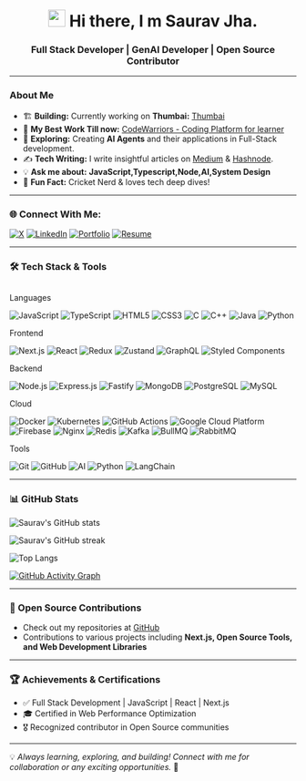 <h1 align="center"><img src="https://fonts.gstatic.com/s/e/notoemoji/latest/1f44b/512.webp" width="30"/> Hi there, I m Saurav Jha.</h1>
<h3 align="center"> Full Stack Developer | GenAI Developer | Open Source Contributor</h3>

---
###  About Me
- 🏗️ **Building:** Currently working on **Thumbai:** [Thumbai](https://github.com/srvjha/thumbai)
- 🌟 **My Best Work Till now:** [CodeWarriors - Coding Platform for learner](https://github.com/srvjha/Codewarriors)
- 🤖 **Exploring:** Creating **AI Agents** and their applications in Full-Stack development.
- ✍️ **Tech Writing:** I write insightful articles on [Medium](https://medium.com/@srvjha) & [Hashnode](https://srvjha.hashnode.dev/).
- 💡 **Ask me about:** **JavaScript,Typescript,Node,AI,System Design**
- 🏏 **Fun Fact:** Cricket Nerd & loves tech deep dives!

---

### 🌐 Connect With Me:
[![X](https://img.shields.io/badge/X-black)](https://twitter.com/j_srv001)
[![LinkedIn](https://img.shields.io/badge/linkedin-blue)](https://www.linkedin.com/in/saurav-jha-a30362196)
[![Portfolio](https://img.shields.io/badge/portfolio-white)](https://srvjha.in)
[![Resume](https://img.shields.io/badge/resume-darkred)](https://www.srvjha.in/resume/srvjha.pdf)

---

### 🛠 Tech Stack & Tools
<p style="display: flex">
<p>Languages</p>

<div>

<img alt="JavaScript" src="https://img.shields.io/badge/-JavaScript-F7DF1E?style=flat-square&logo=javascript&logoColor=black" />
<img alt="TypeScript" src="https://img.shields.io/badge/-TypeScript-007ACC?style=flat-square&logo=typescript&logoColor=white" />
<img alt="HTML5" src="https://img.shields.io/badge/-HTML5-E34F26?style=flat-square&logo=html5&logoColor=white" />
<img alt="CSS3" src="https://img.shields.io/badge/-CSS3-1572B6?style=flat-square&logo=css3&logoColor=white" />
<img alt="C" src="https://img.shields.io/badge/-C-A8B9CC?style=flat-square&logo=c&logoColor=white" />
<img alt="C++" src="https://img.shields.io/badge/-C++-00599C?style=flat-square&logo=c%2B%2B&logoColor=white" />
<img alt="Java" src="https://img.shields.io/badge/-Java-ED8B00?style=flat-square&logo=java&logoColor=white" />
<img alt="Python" src="https://img.shields.io/badge/-Python-yellow?style=flat-square&logo=python&logoColor=white" />




<p>Frontend</p>
<!-- Frontend -->
<img alt="Next.js" src="https://img.shields.io/badge/-Next.js-000000?style=flat-square&logo=next.js&logoColor=white" />
<img alt="React" src="https://img.shields.io/badge/-React-16b9d9?style=flat-square&logo=react&logoColor=white" />
<img alt="Redux" src="https://img.shields.io/badge/-Redux-764ABC?style=flat-square&logo=redux&logoColor=white" />
<img alt="Zustand" src="https://img.shields.io/badge/-Zustand-395ABC?style=flat-square&logo=zustand&logoColor=white" />
<img alt="GraphQL" src="https://img.shields.io/badge/-GraphQL-E10098?style=flat-square&logo=graphql&logoColor=white" />
<img alt="Styled Components" src="https://img.shields.io/badge/-Styled_Components-db7022?style=flat-square&logo=styled-components&logoColor=white" />

<!-- Backend -->
<p>Backend</p>
<img alt="Node.js" src="https://img.shields.io/badge/-Node.js-43853d?style=flat-square&logo=node.js&logoColor=white" />
<img alt="Express.js" src="https://img.shields.io/badge/-Express.js-91253d?style=flat-square&logo=express&logoColor=white" />
<img alt="Fastify" src="https://img.shields.io/badge/-Fastify-31253d?style=flat-square&logo=fastify&logoColor=white" />
<img alt="MongoDB" src="https://img.shields.io/badge/-MongoDB-13aa52?style=flat-square&logo=mongodb&logoColor=white" />
<img alt="PostgreSQL" src="https://img.shields.io/badge/-PostgreSQL-4169E1?style=flat-square&logo=postgresql&logoColor=white" />
<img alt="MySQL" src="https://img.shields.io/badge/-MySQL-4479A1?style=flat-square&logo=mysql&logoColor=white" />

<p>Cloud</p>
<img alt="Docker" src="https://img.shields.io/badge/-Docker-46a2f1?style=flat-square&logo=docker&logoColor=white" />
<img alt="Kubernetes" src="https://img.shields.io/badge/-Kubernetes-326CE5?style=flat-square&logo=kubernetes&logoColor=white" />
<img alt="GitHub Actions" src="https://img.shields.io/badge/-Github_Actions-2088FF?style=flat-square&logo=github-actions&logoColor=white" />
<img alt="Google Cloud Platform" src="https://img.shields.io/badge/-Google_Cloud_Platform-1a73e8?style=flat-square&logo=google-cloud&logoColor=white" />
<img alt="Firebase" src="https://img.shields.io/badge/-Firebase-FFCA28?style=flat-square&logo=firebase&logoColor=white" />
<img alt="Nginx" src="https://img.shields.io/badge/-Nginx-009639?style=flat-square&logo=nginx&logoColor=white" />

<img alt="Redis" src="https://img.shields.io/badge/-Redis-DC382D?style=flat-square&logo=redis&logoColor=white" />
<img alt="Kafka" src="https://img.shields.io/badge/-Kafka-231F20?style=flat-square&logo=apache-kafka&logoColor=white" />
<img alt="BullMQ" src="https://img.shields.io/badge/-BullMQ-CB3837?style=flat-square&logo=npm&logoColor=white" />
<img alt="RabbitMQ" src="https://img.shields.io/badge/-RabbitMQ-FF6600?style=flat-square&logo=rabbitmq&logoColor=white" />

<p>Tools</p>
<img alt="Git" src="https://img.shields.io/badge/-Git-F05032?style=flat-square&logo=git&logoColor=white" />
<img alt="GitHub" src="https://img.shields.io/badge/-GitHub-181717?style=flat-square&logo=github&logoColor=white" />
<img alt="AI" src="https://img.shields.io/badge/-AI-ff1921?style=flat-square&logo=openai&logoColor=white" />
<img alt="Python" src="https://img.shields.io/badge/-Python-green?style=flat-square&logo=python&logoColor=white" />
<img alt="LangChain" src="https://img.shields.io/badge/-LangChain-2b6cb0?style=flat-square&logo=langchain&logoColor=white" />



---

### 📊 GitHub Stats

![Saurav's GitHub stats](https://github-readme-stats.vercel.app/api?username=srvjha&show_icons=true&theme=vision-friendly-dark&count_private=true)

![Saurav's GitHub streak](https://github-readme-streak-stats.herokuapp.com/?user=srvjha&theme=highcontrast)

![Top Langs](https://github-readme-stats.vercel.app/api/top-langs/?username=srvjha&layout=compact&theme=vision-friendly-dark)

[![GitHub Activity Graph](https://github-readme-activity-graph.vercel.app/graph?username=srvjha&theme=react-dark)](https://github.com/srvjha)

---

### 🚀 Open Source Contributions
- Check out my repositories at [GitHub](https://github.com/srvjha?tab=repositories)
- Contributions to various projects including **Next.js, Open Source Tools, and Web Development Libraries**

---

### 🏆 Achievements & Certifications
- ✅ Full Stack Development | JavaScript | React | Next.js
- 🎓 Certified in Web Performance Optimization
- 🎖 Recognized contributor in Open Source communities

---

💡 _Always learning, exploring, and building! Connect with me for collaboration or any exciting opportunities._ 🚀
